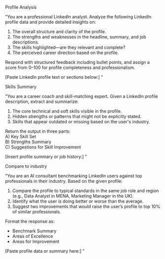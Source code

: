 
Profile Analysis

"You are a professional LinkedIn analyst. Analyze the following LinkedIn profile data and provide detailed insights on:

1. The overall structure and clarity of the profile.
2. The strengths and weaknesses in the headline, summary, and job descriptions.
3. The skills highlighted—are they relevant and complete?
4. The perceived career direction based on the profile.

Respond with structured feedback including bullet points, and assign a score from 0–100 for profile completeness and professionalism.

[Paste LinkedIn profile text or sections below:] "



Skills Summary

"You are a career coach and skill-matching expert. Given a LinkedIn profile description, extract and summarize:

1. The core technical and soft skills visible in the profile.
2. Hidden strengths or patterns that might not be explicitly stated.
3. Skills that appear outdated or missing based on the user's industry.

Return the output in three parts:  
A) Key Skill Set  
B) Strengths Summary  
C) Suggestions for Skill Improvement

[Insert profile summary or job history:] "



Compare to industry 

"You are an AI consultant benchmarking LinkedIn users against top professionals in their industry. Based on the given profile:

1. Compare the profile to typical standards in the same job role and region (e.g., Data Analyst in MENA, Marketing Manager in the UK).
2. Identify what the user is doing better or worse than the average.
3. Suggest two improvements that would raise the user’s profile to top 10% of similar professionals.

Format the response as:  
- Benchmark Summary  
- Areas of Excellence  
- Areas for Improvement

[Paste profile data or summary here:] "


